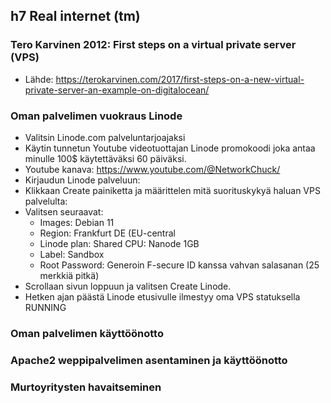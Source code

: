 ## h7 Real internet (tm)

### Tero Karvinen 2012: First steps on a virtual private server (VPS)





- Lähde: https://terokarvinen.com/2017/first-steps-on-a-new-virtual-private-server-an-example-on-digitalocean/

### Oman palvelimen vuokraus Linode
- Valitsin Linode.com palveluntarjoajaksi
- Käytin tunnetun Youtube videotuottajan Linode promokoodi joka antaa minulle 100$ käytettäväksi 60 päiväksi.
- Youtube kanava: https://www.youtube.com/@NetworkChuck/
- Kirjaudun Linode palveluun:
- Klikkaan Create painiketta ja määrittelen mitä suorituskykyä haluan VPS palvelulta:
- Valitsen seuraavat:
    - Images: Debian 11
    - Region: Frankfurt DE (EU-central
    - Linode plan: Shared CPU: Nanode 1GB 
    - Label: Sandbox
    - Root Password: Generoin F-secure ID kanssa vahvan salasanan (25 merkkiä pitkä)
- Scrollaan sivun loppuun ja valitsen Create Linode.
- Hetken ajan päästä Linode etusivulle ilmestyy oma VPS statuksella RUNNING

### Oman palvelimen käyttöönotto 

### Apache2 weppipalvelimen asentaminen ja käyttöönotto

### Murtoyritysten havaitseminen
